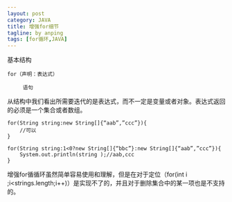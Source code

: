```yaml
---
layout: post
category: JAVA
title: 增强for细节
tagline: by anping
tags: [for循环,JAVA]
---
```


基本结构


	for（声明：表达式）

		 语句


从结构中我们看出所需要迭代的是表达式，而不一定是变量或者对象。表达式返回的必须是一个集合或者数组。


	for(String string:new String[]{“aab”,”ccc”}){
		//可以
	}

	for(String string:1<0?new String[]{“bbc”}:new String[]{“aab”,”ccc”}){
		System.out.println(string );//aab,ccc
	}



增强for循循环虽然简单容易使用和理解，但是在对于定位（for(int i ;i<strings.length;i++)）是实现不了的，并且对于删除集合中的某一项也是不支持的。
